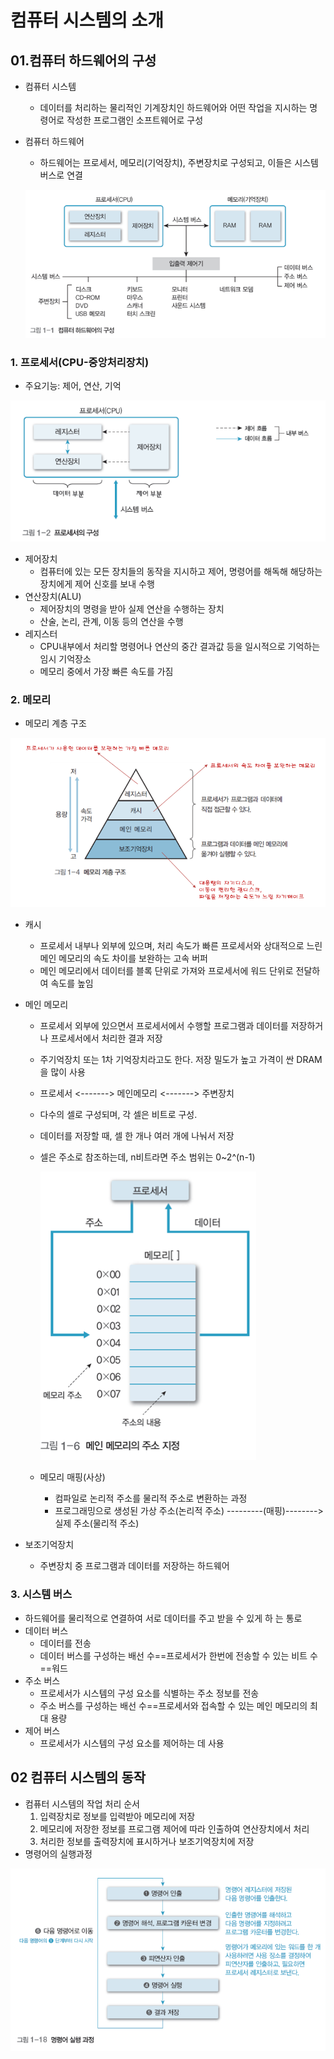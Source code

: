 # 컴퓨터 시스템의 소개

## 01.컴퓨터 하드웨어의 구성

- 컴퓨터 시스템

  - 데이터를 처리하는 물리적인 기계장치인 하드웨어와 어떤 작업을 지시하는 명령어로 작성한 프로그램인 소프트웨어로 구성

- 컴퓨터 하드웨어

  - 하드웨어는 프로세서, 메모리(기억장치), 주변장치로 구성되고, 이들은 시스템 버스로 연결

  ![](../img/컴퓨터시스템_1.png)

### 1. 프로세서(CPU-중앙처리장치)

- 주요기능: 제어, 연산, 기억

![](../img/컴퓨터시스템_2.png)

- 제어장치 
  - 컴퓨터에 있는 모든 장치들의 동작을 지시하고 제어, 명령어를 해독해 해당하는 장치에게 제어 신호를 보내 수행
- 연산장치(ALU)
  - 제어장치의 명령을 받아 실제 연산을 수행하는 장치
  - 산술, 논리, 관계, 이동 등의 연산을 수행
- 레지스터
  - CPU내부에서 처리할 명령어나 연산의 중간 결과값 등을 일시적으로 기억하는 임시 기억장소
  - 메모리 중에서 가장 빠른 속도를 가짐



### 2. 메모리

- 메모리 계층 구조

![](../img/컴퓨터시스템_3.png)

- 캐시

  - 프로세서 내부나 외부에 있으며, 처리 속도가 빠른 프로세서와 상대적으로 느린 메인 메모리의 속도 차이를 보완하는 고속 버퍼
  - 메인 메모리에서 데이터를 블록 단위로 가져와 프로세서에 워드 단위로 전달하여 속도를 높임

- 메인 메모리

  - 프로세서 외부에 있으면서 프로세서에서 수행할 프로그램과 데이터를 저장하거나 프로세서에서 처리한 결과 저장
  
  - 주기억장치 또는 1차 기억장치라고도 한다. 저장 밀도가 높고 가격이 싼 DRAM을 많이 사용
  
  - 프로세서 <-------> 메인메모리 <-------> 주변장치
    
  - 다수의 셀로 구성되며, 각 셀은 비트로 구성.
  
  - 데이터를 저장할 때, 셀 한 개나 여러 개에 나눠서 저장
  
  - 셀은 주소로 참조하는데, n비트라면 주소 범위는 0~2^(n-1)
  
    ![](../img/컴퓨터시스템_4.png)
  
  - 메모리 매핑(사상)
  
    - 컴파일로 논리적 주소를 물리적 주소로 변환하는 과정
    - 프로그래밍으로 생성된 가상 주소(논리적 주소) ---------(매핑)--------> 실제 주소(물리적 주소)
  
- 보조기억장치

  - 주변장치 중 프로그램과 데이터를 저장하는 하드웨어



### 3. 시스템 버스

- 하드웨어를 물리적으로 연결하여 서로 데이터를 주고 받을 수 있게 하 는 통로
- 데이터 버스
  - 데이터를 전송
  - 데이터 버스를 구성하는 배선 수==프로세서가 한번에 전송할 수 있는 비트 수==워드
- 주소 버스
  - 프로세서가 시스템의 구성 요소를 식별하는 주소 정보를 전송
  - 주소 버스를 구성하는 배선 수==프로세서와 접속할 수 있는 메인 메모리의 최대 용량
- 제어 버스
  - 프로세서가 시스템의 구성 요소를 제어하는 데 사용



## 02 컴퓨터 시스템의 동작

- 컴퓨터 시스템의 작업 처리 순서 
  1. 입력장치로 정보를 입력받아 메모리에 저장
  2. 메모리에 저장한 정보를 프로그램 제어에 따라 인출하여 연산장치에서 처리
  3. 처리한 정보를 출력장치에 표시하거나 보조기억장치에 저장
- 명령어의 실행과정

![](../img/컴퓨터시스템_5.png)